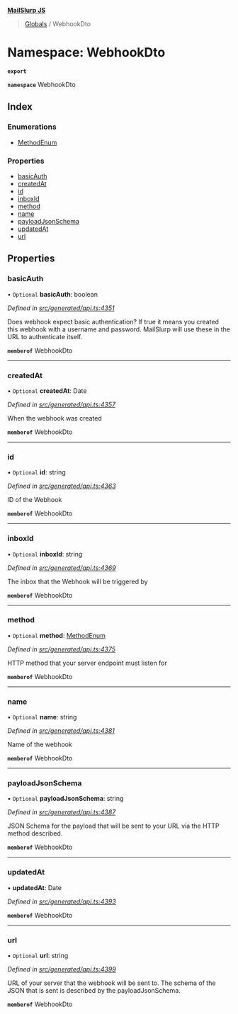 **[MailSlurp JS](../README.md)**

> [Globals](../README.md) / WebhookDto

# Namespace: WebhookDto

**`export`** 

**`namespace`** WebhookDto

## Index

### Enumerations

* [MethodEnum](../enums/webhookdto.methodenum.md)

### Properties

* [basicAuth](webhookdto.md#basicauth)
* [createdAt](webhookdto.md#createdat)
* [id](webhookdto.md#id)
* [inboxId](webhookdto.md#inboxid)
* [method](webhookdto.md#method)
* [name](webhookdto.md#name)
* [payloadJsonSchema](webhookdto.md#payloadjsonschema)
* [updatedAt](webhookdto.md#updatedat)
* [url](webhookdto.md#url)

## Properties

### basicAuth

• `Optional` **basicAuth**: boolean

*Defined in [src/generated/api.ts:4351](https://github.com/mailslurp/mailslurp-client/blob/fb74c9f/src/generated/api.ts#L4351)*

Does webhook expect basic authentication? If true it means you created this webhook with a username and password. MailSlurp will use these in the URL to authenticate itself.

**`memberof`** WebhookDto

___

### createdAt

• `Optional` **createdAt**: Date

*Defined in [src/generated/api.ts:4357](https://github.com/mailslurp/mailslurp-client/blob/fb74c9f/src/generated/api.ts#L4357)*

When the webhook was created

**`memberof`** WebhookDto

___

### id

• `Optional` **id**: string

*Defined in [src/generated/api.ts:4363](https://github.com/mailslurp/mailslurp-client/blob/fb74c9f/src/generated/api.ts#L4363)*

ID of the Webhook

**`memberof`** WebhookDto

___

### inboxId

• `Optional` **inboxId**: string

*Defined in [src/generated/api.ts:4369](https://github.com/mailslurp/mailslurp-client/blob/fb74c9f/src/generated/api.ts#L4369)*

The inbox that the Webhook will be triggered by

**`memberof`** WebhookDto

___

### method

• `Optional` **method**: [MethodEnum](../enums/webhookdto.methodenum.md)

*Defined in [src/generated/api.ts:4375](https://github.com/mailslurp/mailslurp-client/blob/fb74c9f/src/generated/api.ts#L4375)*

HTTP method that your server endpoint must listen for

**`memberof`** WebhookDto

___

### name

• `Optional` **name**: string

*Defined in [src/generated/api.ts:4381](https://github.com/mailslurp/mailslurp-client/blob/fb74c9f/src/generated/api.ts#L4381)*

Name of the webhook

**`memberof`** WebhookDto

___

### payloadJsonSchema

• `Optional` **payloadJsonSchema**: string

*Defined in [src/generated/api.ts:4387](https://github.com/mailslurp/mailslurp-client/blob/fb74c9f/src/generated/api.ts#L4387)*

JSON Schema for the payload that will be sent to your URL via the HTTP method described.

**`memberof`** WebhookDto

___

### updatedAt

•  **updatedAt**: Date

*Defined in [src/generated/api.ts:4393](https://github.com/mailslurp/mailslurp-client/blob/fb74c9f/src/generated/api.ts#L4393)*

**`memberof`** WebhookDto

___

### url

• `Optional` **url**: string

*Defined in [src/generated/api.ts:4399](https://github.com/mailslurp/mailslurp-client/blob/fb74c9f/src/generated/api.ts#L4399)*

URL of your server that the webhook will be sent to. The schema of the JSON that is sent is described by the payloadJsonSchema.

**`memberof`** WebhookDto
